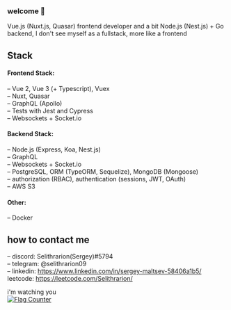 ### welcome 👋
Vue.js (Nuxt.js, Quasar) frontend developer and a bit Node.js (Nest.js) + Go backend, I don't see myself as a fullstack, more like a frontend   

## Stack

#### Frontend Stack:  
– Vue 2, Vue 3 (+ Typescript), Vuex  
– Nuxt, Quasar  
– GraphQL (Apollo)  
– Tests with Jest and Cypress  
– Websockets + Socket.io   

#### Backend Stack:  
– Node.js (Express, Koa, Nest.js)  
– GraphQL  
– Websockets + Socket.io  
– PostgreSQL, ORM (TypeORM, Sequelize), MongoDB (Mongoose)  
– authorization (RBAC), authentication (sessions, JWT, OAuth)  
– AWS S3  

#### Other:  
– Docker  
  
## how to contact me  
– discord: Selithrarion(Sergey)#5794  
– telegram: @selithrarion09  
– linkedin: https://www.linkedin.com/in/sergey-maltsev-58406a1b5/  
leetcode: https://leetcode.com/Selithrarion/

i'm watching you   
<a href="https://info.flagcounter.com/p4uu"><img src="https://s01.flagcounter.com/count/p4uu/bg_FFFFFF/txt_000000/border_ADADAD/columns_2/maxflags_10/viewers_3/labels_0/pageviews_1/flags_0/percent_0/" alt="Flag Counter" border="0"></a>
